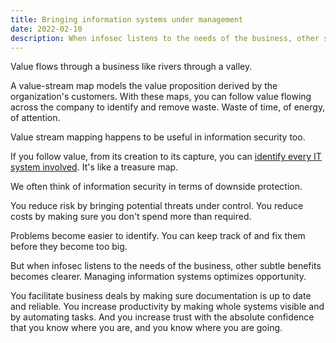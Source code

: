 ```yaml
---
title: Bringing information systems under management
date: 2022-02-10
description: When infosec listens to the needs of the business, other subtle benefits becomes clearer. Managing information systems optimizes opportunity.
---
```


Value flows through a business like rivers through a valley.

A value-stream map models the value proposition derived by the organization's customers. With these maps, you can follow value flowing across the company to identify and remove waste. Waste of time, of energy, of attention.

Value stream mapping happens to be useful in information security too.

If you follow value, from its creation to its capture, you can [identify every IT system involved](getting-started-with-an-asset-inventory). It's like a treasure map.

We often think of information security in terms of downside protection.

You reduce risk by bringing potential threats under control.
You reduce costs by making sure you don't spend more than required.

Problems become easier to identify. You can keep track of and fix them before they become too big.

But when infosec listens to the needs of the business, other subtle benefits becomes clearer. Managing information systems optimizes opportunity.

You facilitate business deals by making sure documentation is up to date and reliable. You increase productivity by making whole systems visible and by automating tasks. And you increase trust with the absolute confidence that you know where you are, and you know where you are going.
